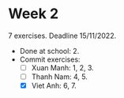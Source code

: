 # Week 2

7 exercises. Deadline 15/11/2022.

- Done at school: 2.
- Commit exercises:
  - [ ] Xuan Manh: 1, 2, 3.
  - [ ] Thanh Nam: 4, 5.
  - [x] Viet Anh: 6, 7.
